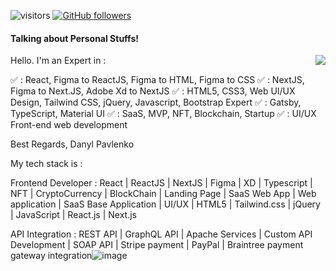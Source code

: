 ![visitors](https://visitor-badge.laobi.icu/badge?page_id=firstdoubletripledev.firstdoubletripledev)
[![GitHub followers](https://img.shields.io/github/followers/firstdoubletripledev.svg?style=social&label=Follow)](https://github.com/firstdoubletripledev?tab=followers)

#### Talking about Personal Stuffs!

<img src='https://media.tenor.com/images/ccae3320ab522c1d09e041f1f7ffea74/tenor.gif' align='right'>

Hello.
I'm an Expert in :

✅ : React, Figma to ReactJS, Figma to HTML, Figma to CSS
✅ : NextJS, Figma to Next.JS, Adobe Xd to NextJS
✅ : HTML5, CSS3, Web UI/UX Design, Tailwind CSS, jQuery, Javascript, Bootstrap Expert
✅ : Gatsby, TypeScript, Material UI
✅ : SaaS, MVP, NFT, Blockchain, Startup
✅ : UI/UX Front-end web development


Best Regards,
Danyl Pavlenko


My tech stack is :

Frontend Developer : React | ReactJS | NextJS | Figma | XD | Typescript | NFT | CryptoCurrency | BlockChain | Landing Page | SaaS Web App | Web application | SaaS Base Application | UI/UX | HTML5 | Tailwind.css | jQuery | JavaScript | React.js | Next.js

API Integration : REST API | GraphQL API | Apache Services | Custom API Development | SOAP API | Stripe payment | PayPal | Braintree payment gateway integration![image](https://user-images.githubusercontent.com/116964014/214070417-f072cb1a-eb43-4322-9d0a-a31fbaff5269.png)

</br>
